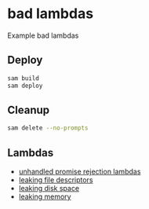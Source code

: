 # bad lambdas

Example bad lambdas

## Deploy

```sh
sam build
sam deploy
```

## Cleanup

```sh
sam delete --no-prompts
```

## Lambdas

- [unhandled promise rejection lambdas](./functions/unhandled-rejection/README.md)
- [leaking file descriptors](./functions/leak-file-descriptors/README.md)
- [leaking disk space](./functions/leak-disk-space/README.md)
- [leaking memory](./functions/leak-memory/README.md)
